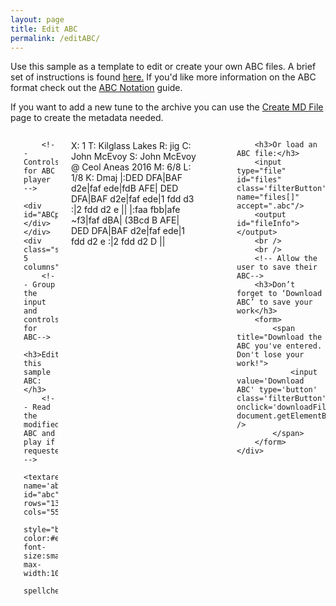 ```yaml
---
layout: page
title: Edit ABC
permalink: /editABC/
---
```


Use this sample as a template to edit or create your own ABC files.
A brief set of instructions is found <a href="/editingABC/">here.</a> If you'd like more information on the ABC format check out the
<a href="http://abcnotation.com/wiki/abc:standard:v2.1">ABC Notation</a>
guide.

If you want to add a new tune to the archive you can use the
[Create MD File](/createMD/) page to create the metadata needed.

<!-- Area to store unrolled ABC -->
<textarea id="ABCprocessed" style="display:none;"></textarea>

<!-- Area to store filename for download -->
<textarea id="filename" style="display:none;"></textarea>

<div class="row small-up-1 medium-up-2 large-up-2">
    <div class="small-7 columns">
        <!-- Draw the dots -->
        <div class="output">
            <div id="paper0" class="paper"></div>
        </div>

        <!-- Controls for ABC player -->
        <div id="ABCplayer"></div>
    </div>
    <div class="small-5 columns">
        <!-- Group the input and controls for ABC-->
        <h3>Edit this sample ABC:</h3>
        <!-- Read the modified ABC and play if requested -->
        <textarea name='abc' id="abc" rows="13" cols="55"
        style="background-color:#ebebeb; font-size:small; max-width:100%;"
        spellcheck="false">
X: 1
T: Kilglass Lakes
R: jig
C: John McEvoy
S: John McEvoy @ Ceol Aneas 2016
M: 6/8
L: 1/8
K: Dmaj
|:DED DFA|BAF d2e|faf ede|fdB AFE|
DED DFA|BAF d2e|faf ede|1 fdd d3 :|2 fdd d2 e ||
|:faa fbb|afe ~f3|faf dBA| (3Bcd B AFE|
DED DFA|BAF d2e|faf ede|1 fdd d2 e :|2 fdd d2 D ||
        </textarea>
        <!-- Show errors -->
        <div id='warnings'></div>

        <h3>Or load an ABC file:</h3>
        <input type="file" id="files" class='filterButton' name="files[]" accept=".abc"/>
        <output id="fileInfo"></output>
        <br />
        <br />
        <!-- Allow the user to save their ABC-->
        <h3>Don’t forget to ‘Download ABC’ to save your work</h3>
        <form>
            <span title="Download the ABC you've entered. Don't lose your work!">
                <input value='Download ABC' type='button' class='filterButton' onclick='downloadFile(document.getElementById("filename").value, document.getElementById("abc").value)' />
            </span>
        </form>
    </div>
</div>


<script src="{{ site.js_host }}/js/webpage_tools.js"></script>

<script>
$(document).ready(function()
{
    // Check for the various File API support.
    var fileInfo = document.getElementById('fileInfo');
    if (window.File && window.FileReader && window.FileList && window.Blob) {
        document.getElementById('files').addEventListener('change', handleFileSelect, false);
    } else {
        fileInfo.innerHTML = 'The File APIs are not fully supported in this browser.';
    }

	// Create the ABC player
	ABCplayer.innerHTML = createABCplayer('processed', 'abcplayer_tunepage', '{{ site.defaultABCplayer }}');

    processABCchange(abc);

	// If the ABC changes get ready to play the revised ABC
	$('#abc').change(function() {
        processABCchange(abc);
	});
});

function handleFileSelect(evt) {
    evt.stopPropagation();
    evt.preventDefault();

    var files = evt.target.files; // FileList object.

    // files is a FileList of File objects. List some properties.
    for (var i = 0, f; f = files[i]; i++) {
        var reader = new FileReader();

        reader.onload = function(e) {
            // Is ABC file valid?
            if ((getABCheaderValue("X:", this.result) == '')
                || (getABCheaderValue("T:", this.result) == '')
                || (getABCheaderValue("K:", this.result) == '')) { fileInfo.innerHTML = "Invalid ABC file";
                return (1);
            }

            // stop tune currently playing
            if (playButtonprocessed.className == "stopButton") {
                stopABC("ABCprocessed");
                playButtonprocessed.className = "";
                playButtonprocessed.className = "playButton";
            }

            // Load the new dots
            abc.value = this.result;

            processABCchange(abc);
        };
        reader.readAsText(f);
    }
}

function processABCchange(abc) {
    // Unroll the ABC to make repeats work properly
    ABCprocessed.value = preProcessABC(abc.value);

    // Reset the filename for downloading
    document.getElementById("filename").innerHTML = slugify(getABCtitle(abc.value)) + '.abc';

    // Display the ABC in the textbox as dots
    abc_editor = new window.ABCJS.Editor("abc", { paper_id: "paper0", warnings_id:"warnings", render_options: {responsive: 'resize'}, indicate_changed: "true" });
}
</script>
